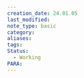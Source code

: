 ```yaml
---
creation_date: 24.01.05
last_modified: 
note_type: basic
category: 
aliases: 
tags: 
Status:
  - Working
PARA:
---
```


